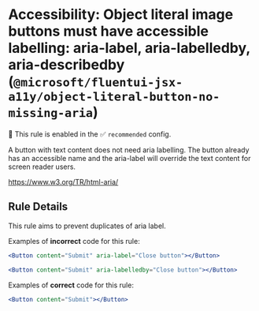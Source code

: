 # Accessibility: Object literal image buttons must have accessible labelling: aria-label, aria-labelledby, aria-describedby (`@microsoft/fluentui-jsx-a11y/object-literal-button-no-missing-aria`)

💼 This rule is enabled in the ✅ `recommended` config.

<!-- end auto-generated rule header -->

A button with text content does not need aria labelling. The button already has an accessible name and the aria-label will override the text content for screen reader users.

<https://www.w3.org/TR/html-aria/>

## Rule Details

This rule aims to prevent duplicates of aria label.

Examples of **incorrect** code for this rule:

```jsx
<Button content="Submit" aria-label="Close button"></Button>
```

```jsx
<Button content="Submit" aria-labelledby="Close button"></Button>
```

Examples of **correct** code for this rule:

```jsx
<Button content="Submit"></Button>
```
